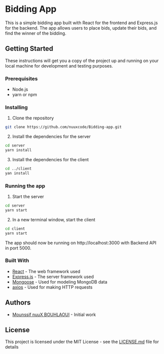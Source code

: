 # Bidding App

This is a simple bidding app built with React for the frontend and Express.js for the backend. The app allows users to place bids, update their bids, and find the winner of the bidding.

## Getting Started

These instructions will get you a copy of the project up and running on your local machine for development and testing purposes.

### Prerequisites

- Node.js
- yarn or npm

### Installing

1. Clone the repository

```bash
git clone https://github.com/nuuxcode/Bidding-app.git
```

2. Install the dependencies for the server

```bash
cd server
yarn install
```

3. Install the dependencies for the client

```bash
cd ../client
yan install
```

### Running the app

1. Start the server

```bash
cd server
yarn start
```

2. In a new terminal window, start the client

```bash
cd client
yarn start
```

The app should now be running on http://localhost:3000 with Backend API in port 5000.

### Built With

- [React](https://reactjs.org/) - The web framework used
- [Express.js](https://expressjs.com/) - The server framework used
- [Mongoose](https://mongoosejs.com/) - Used for modeling MongoDB data
- [axios](https://axios-http.com/) - Used for making HTTP requests

## Authors

- [Mounssif nuuX BOUHLAOUI](https://github.com/nuuxcode) - Initial work

## License

This project is licensed under the MIT License - see the [LICENSE.md](LICENSE.md) file for details
